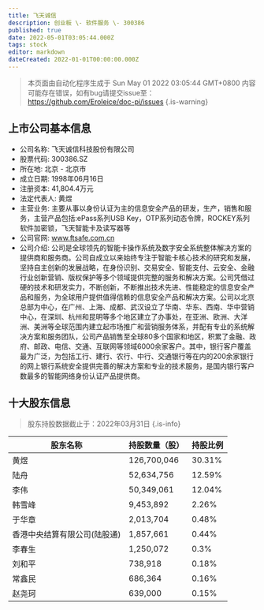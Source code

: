 ```yaml
---
title: 飞天诚信
description: 创业板 \- 软件服务 \- 300386
published: true
date: 2022-05-01T03:05:44.000Z
tags: stock
editor: markdown
dateCreated: 2022-01-01T00:00:00.000Z
---
```


> 本页面由自动化程序生成于 Sun May 01 2022 03:05:44 GMT+0800
> 内容可能存在错误，如有bug请提交issue至：https://github.com/Eroleice/doc-pi/issues
{.is-warning}

## 上市公司基本信息
- 公司名称: 飞天诚信科技股份有限公司
- 股票代码: 300386.SZ
- 所在地: 北京 - 北京市
- 成立日期: 1998年06月16日
- 注册资本: 41,804.4万元
- 法定代表人: 黄煜
- 主营业务: 主要从事以身份认证为主的信息安全产品的研发，生产，销售和服务，主营产品包括:ePass系列USB Key，OTP系列动态令牌，ROCKEY系列软件加密锁，飞天智能卡及读写器等
- 公司官网: www.ftsafe.com.cn
- 公司介绍: 公司是全球领先的智能卡操作系统及数字安全系统整体解决方案的提供商和服务商。公司自成立以来始终专注于智能卡核心技术的研究和发展，坚持自主创新的发展战略，在身份识别、交易安全、智能支付、云安全、金融行业创新营销、版权保护等多个领域提供完整的服务和解决方案。公司凭借过硬的技术和研发实力，不断创新，不断推出技术先进、性能稳定的信息安全产品和服务，为全球用户提供值得信赖的信息安全产品和解决方案。公司以北京总部为中心，在广州、上海、成都、武汉设立了华南、华东、西南、华中营销中心，在深圳、杭州和昆明等多个地区建立了办事处，在亚洲、欧洲、大洋洲、美洲等全球范围内建立起市场推广和营销服务体系，并配有专业的系统解决方案和服务团队，公司产品销售至全球80多个国家和地区，积累了金融、政府、邮政、电信、交通、互联网等领域6000余家客户。其中，银行客户覆盖最为广泛，为包括工行、建行、农行、中行、交通银行等在内的200余家银行的网上银行系统安全提供完善的解决方案和专业的技术服务，是国内银行客户数最多的智能网络身份认证产品提供商。


## 十大股东信息
> 股东持股数据截止于：2022年03月31日
{.is-info}

| 股东名称 | 持股数量（股） | 持股比例 |
| --- | --- | --- |
| 黄煜 | 126,700,046 | 30.31% |
| 陆舟 | 52,634,756 | 12.59% |
| 李伟 | 50,349,061 | 12.04% |
| 韩雪峰 | 9,453,892 | 2.26% |
| 于华章 | 2,013,704 | 0.48% |
| 香港中央结算有限公司(陆股通) | 1,857,661 | 0.44% |
| 李春生 | 1,250,072 | 0.3% |
| 刘和平 | 738,918 | 0.18% |
| 常鑫民 | 686,364 | 0.16% |
| 赵尧珂 | 639,000 | 0.15% |





